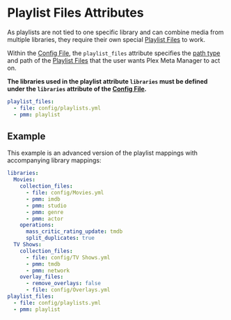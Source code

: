 # Playlist Files Attributes

As playlists are not tied to one specific library and can combine media from multiple libraries, they require their own special [Playlist Files](data/playlists.md) to work.

Within the [Config File](configuration.md), the `playlist_files` attribute specifies the [path type](../builders/files.md#paths) and path of the [Playlist Files](data/playlists.md) that the user wants Plex Meta Manager to act on.

**The libraries used in the playlist attribute `libraries` must be defined under the `libraries` attribute of the [Config File](configuration.md).**

```yaml
playlist_files:
  - file: config/playlists.yml
  - pmm: playlist
```

## Example

This example is an advanced version of the playlist mappings with accompanying library mappings:

```yaml
libraries:
  Movies:
    collection_files:
      - file: config/Movies.yml
      - pmm: imdb
      - pmm: studio
      - pmm: genre
      - pmm: actor
    operations:
      mass_critic_rating_update: tmdb
      split_duplicates: true
  TV Shows:
    collection_files:
      - file: config/TV Shows.yml
      - pmm: tmdb
      - pmm: network
    overlay_files:
      - remove_overlays: false
      - file: config/Overlays.yml
playlist_files:
  - file: config/playlists.yml
  - pmm: playlist
```
